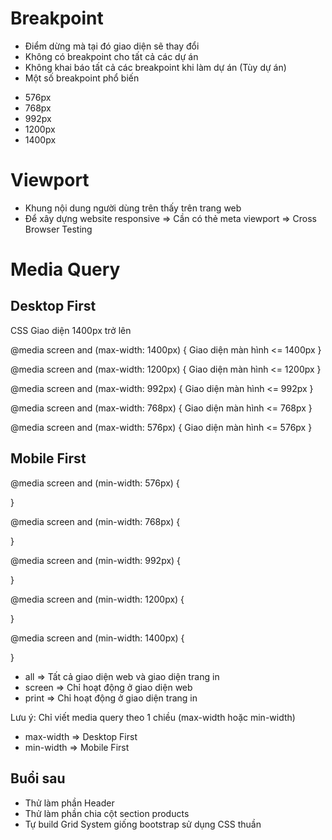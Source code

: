 # Breakpoint

- Điểm dừng mà tại đó giao diện sẽ thay đổi
- Không có breakpoint cho tất cả các dự án
- Không khai báo tất cả các breakpoint khi làm dự án (Tùy dự án)
- Một số breakpoint phổ biến

* 576px
* 768px
* 992px
* 1200px
* 1400px

# Viewport

- Khung nội dung người dùng trên thấy trên trang web
- Để xây dựng website responsive => Cần có thẻ meta viewport
  => Cross Browser Testing

# Media Query

## Desktop First

CSS Giao diện 1400px trở lên

@media screen and (max-width: 1400px) {
Giao diện màn hình <= 1400px
}

@media screen and (max-width: 1200px) {
Giao diện màn hình <= 1200px
}

@media screen and (max-width: 992px) {
Giao diện màn hình <= 992px
}

@media screen and (max-width: 768px) {
Giao diện màn hình <= 768px
}

@media screen and (max-width: 576px) {
Giao diện màn hình <= 576px
}

## Mobile First

@media screen and (min-width: 576px) {

}

@media screen and (min-width: 768px) {

}

@media screen and (min-width: 992px) {

}

@media screen and (min-width: 1200px) {

}

@media screen and (min-width: 1400px) {

}

- all => Tất cả giao diện web và giao diện trang in
- screen => Chỉ hoạt động ở giao diện web
- print => Chỉ hoạt động ở giao diện trang in

Lưu ý: Chỉ viết media query theo 1 chiều (max-width hoặc min-width)

- max-width => Desktop First
- min-width => Mobile First

## Buổi sau

- Thử làm phần Header
- Thử làm phần chia cột section products
- Tự build Grid System giống bootstrap sử dụng CSS thuần
